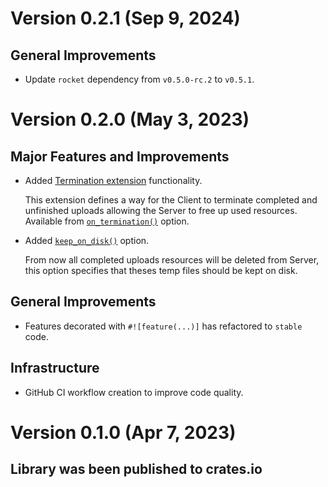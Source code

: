 # Version 0.2.1 (Sep 9, 2024)

## General Improvements

  * Update `rocket` dependency from `v0.5.0-rc.2` to `v0.5.1`.

# Version 0.2.0 (May 3, 2023)

## Major Features and Improvements

* Added [Termination extension](https://tus.io/protocols/resumable-upload.html#termination) functionality.

    This extension defines a way for the Client to terminate completed and unfinished uploads allowing the Server to free up used resources.
    Available from [`on_termination()`](https://docs.rs/meteoritus/0.2.0/meteoritus/struct.Meteoritus.html#method.on_termination) option.

* Added [`keep_on_disk()`](https://docs.rs/meteoritus/0.2.0/meteoritus/struct.Meteoritus.html#method.keep_on_disk) option.

    From now all completed uploads resources will be deleted from Server, this option specifies that theses temp files should be kept on disk.

## General Improvements

  * Features decorated with `#![feature(...)]` has refactored to `stable` code.

## Infrastructure
  * GitHub CI workflow creation to improve code quality.

# Version 0.1.0 (Apr 7, 2023)

## Library was been published to crates.io
